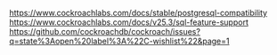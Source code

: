 https://www.cockroachlabs.com/docs/stable/postgresql-compatibility
https://www.cockroachlabs.com/docs/v25.3/sql-feature-support
https://github.com/cockroachdb/cockroach/issues?q=state%3Aopen%20label%3A%22C-wishlist%22&page=1